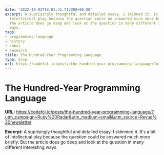 ```yaml
---
date: '2022-10-02T18:01:41.713000+00:00'
excerpt: A suprisingly thoughtful and detailed essay. I skimmed it. It's a bit of
  intellectual play because the question could be answered much more briefly. But
  the article does go deep and look at the question in many different interesting
  ways.
tags:
- programming-language
- history
- cobol
- research
title: The Hundred-Year Programming Language
type: drop
url: https://codefol.io/posts/the-hundred-year-programming-language/?utm_campaign=Ruby%20Radar&utm_medium=email&utm_source=Revue%20newsletter
---
```


# The Hundred-Year Programming Language

**URL:** https://codefol.io/posts/the-hundred-year-programming-language/?utm_campaign=Ruby%20Radar&utm_medium=email&utm_source=Revue%20newsletter

**Excerpt:** A suprisingly thoughtful and detailed essay. I skimmed it. It's a bit of intellectual play because the question could be answered much more briefly. But the article does go deep and look at the question in many different interesting ways.
